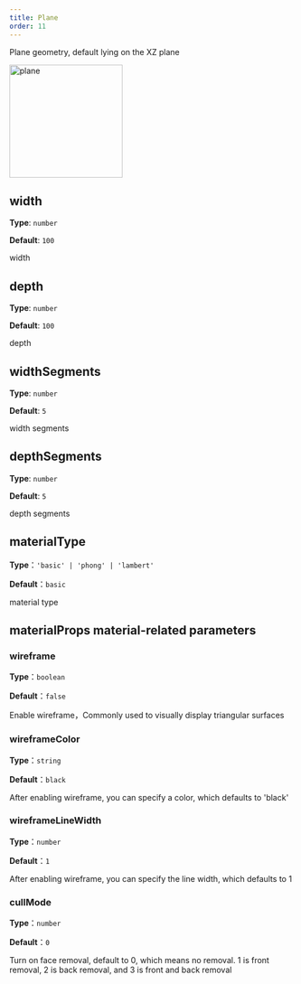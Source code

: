 ```yaml
---
title: Plane
order: 11
---
```


Plane geometry, default lying on the XZ plane

<img alt="plane" src="https://gw.alipayobjects.com/mdn/rms_6ae20b/afts/img/A*jN9zQp3RflAAAAAAAAAAAAAAARQnAQ" height='200'/>

## width

**Type**: `number`

**Default**: `100`

width

## depth

**Type**: `number`

**Default**: `100`

depth

## widthSegments

**Type**: `number`

**Default**: `5`

width segments

## depthSegments

**Type**: `number`

**Default**: `5`

depth segments

## materialType

**Type**：`'basic' | 'phong' | 'lambert'`

**Default**：`basic`

material type

## materialProps material-related parameters

### wireframe

**Type**：`boolean`

**Default**：`false`

Enable wireframe，Commonly used to visually display triangular surfaces

### wireframeColor

**Type**：`string`

**Default**：`black`

After enabling wireframe, you can specify a color, which defaults to 'black'

### wireframeLineWidth

**Type**：`number`

**Default**：`1`

After enabling wireframe, you can specify the line width, which defaults to 1

### cullMode

**Type**：`number`

**Default**：`0`

Turn on face removal, default to 0, which means no removal. 1 is front removal, 2 is back removal, and 3 is front and back removal
